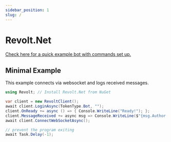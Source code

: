 ```yaml
---
sidebar_position: 1
slug: /
---
```


# Revolt.Net

[Check here for a quick example bot with commands set up.](https://github.com/Jan0660/RevoltBotExample)

## Minimal Example

This example connects via websocket and logs received messages.

```csharp
using Revolt; // Install Revolt.Net from NuGet 

var client = new RevoltClient();
await client.LoginAsync(TokenType.Bot, "");
client.OnReady += async () => { Console.WriteLine("Ready!"); };
client.MessageReceived += async msg => Console.WriteLine($"{msg.Author.Username}: {msg.Content}");
await client.ConnectWebSocketAsync();

// prevent the program exiting
await Task.Delay(-1);
```
